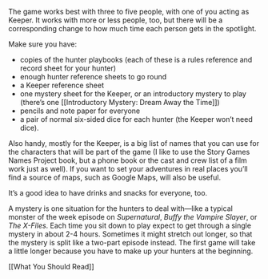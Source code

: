 
The game works best with three to five people, with one of you acting as Keeper. It works with more or less people, too, but there will be a corresponding change to how much time each person gets in the spotlight.

Make sure you have:

- copies of the hunter playbooks (each of these is a rules reference and record sheet for your hunter)
- enough hunter reference sheets to go round
- a Keeper reference sheet
- one mystery sheet for the Keeper, or an introductory mystery to play (there’s one [[Introductory Mystery: Dream Away the Time]])
- pencils and note paper for everyone
- a pair of normal six-sided dice for each hunter (the Keeper won’t need dice). 

Also handy, mostly for the Keeper, is a big list of names that you can use for the characters that will be part of the game (I like to use the Story Games Names Project book, but a phone book or the cast and crew list of a film work just as well). If you want to set your adventures in real places you’ll find a source of maps, such as Google Maps, will also be useful.

It’s a good idea to have drinks and snacks for everyone, too.

A mystery is one situation for the hunters to deal with—like a typical monster of the week episode on *Supernatural*, *Buffy the Vampire Slayer*, or *The X-Files*. Each time you sit down to play expect to get through a single mystery in about 2-4 hours. Sometimes it might stretch out longer, so that the mystery is split like a two-part episode instead. The first game will take a little longer because you have to make up your hunters at the beginning.

[[What You Should Read]]
